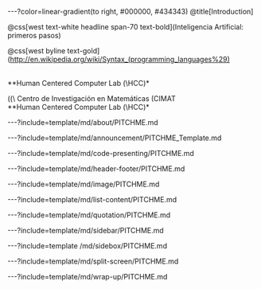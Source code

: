 ---?color=linear-gradient(to right, #000000, #434343)
@title[Introduction]

@css[west text-white headline span-70 text-bold](Inteligencia Artificial: primeros pasos)

@css[west byline text-gold](http://en.wikipedia.org/wiki/Syntax_(programming_languages%29)


<br>**Human Centered Computer Lab \(\HCC\)\*


(\(\ Centro de Investigación en Matemáticas (CIMAT <br>**Human Centered Computer Lab \(\HCC\)\*


---?include=template/md/about/PITCHME.md

---?include=template/md/announcement/PITCHME_Template.md

---?include=template/md/code-presenting/PITCHME.md

---?include=template/md/header-footer/PITCHME.md

---?include=template/md/image/PITCHME.md

---?include=template/md/list-content/PITCHME.md

---?include=template/md/quotation/PITCHME.md

---?include=template/md/sidebar/PITCHME.md

---?include=template  /md/sidebox/PITCHME.md

---?include=template/md/split-screen/PITCHME.md

---?include=template/md/wrap-up/PITCHME.md
